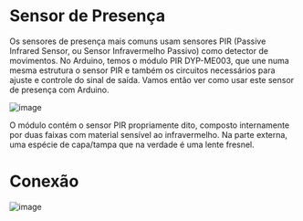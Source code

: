 # Sensor de Presença

Os sensores de presença mais comuns usam sensores PIR (Passive Infrared Sensor, ou Sensor Infravermelho Passivo) como detector de movimentos. No Arduino, temos o módulo PIR DYP-ME003, que une numa mesma estrutura o sensor PIR e também os circuitos necessários para ajuste e controle do sinal de saída. Vamos então ver como usar este sensor de presença com Arduino.

![image](https://user-images.githubusercontent.com/127752095/224992755-da394e79-fe6f-4622-8586-99f2f469007f.png)

O módulo contém o sensor PIR propriamente dito, composto internamente por duas faixas com material sensível ao infravermelho. Na parte externa, uma espécie de capa/tampa que na verdade é uma lente fresnel.

# Conexão

![image](https://user-images.githubusercontent.com/127752095/224993065-058dc379-0b52-4d0a-87ef-9897cd8faeb6.png)
